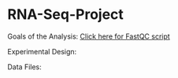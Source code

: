 # RNA-Seq-Project
Goals of the Analysis:
<a href=/fastqc.SBATCH> Click here for FastQC script</a>

Experimental Design:

Data Files:
